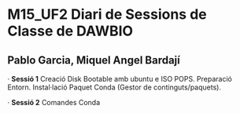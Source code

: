 # M15_UF2 Diari de Sessions de Classe de DAWBIO
## Pablo Garcia, Miquel Angel Bardají

· **Sessió 1** Creació Disk Bootable amb ubuntu e ISO POPS. Preparació Entorn. Instal·lació Paquet Conda (Gestor de continguts/paquets).

· **Sessió 2** Comandes Conda
